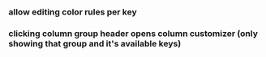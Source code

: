 ### allow editing color rules per key

### clicking column group header opens column customizer (only showing that group and it's available keys)